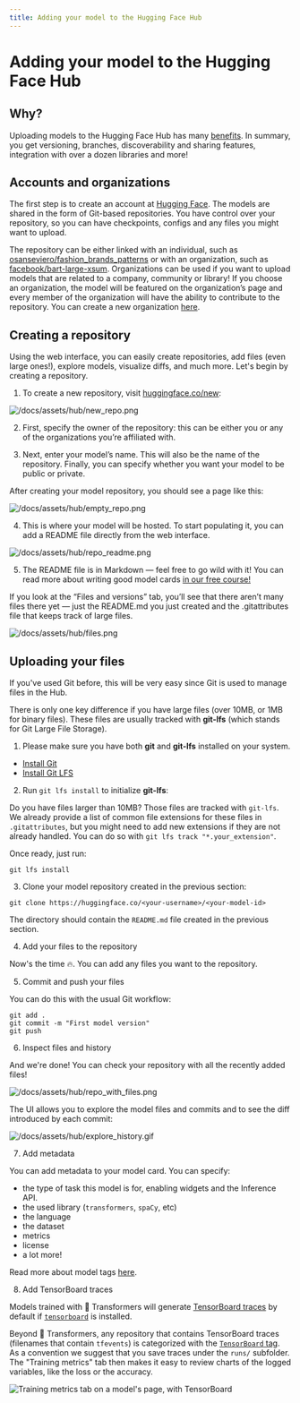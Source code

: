 ```yaml
---
title: Adding your model to the Hugging Face Hub
---
```


# Adding your model to the Hugging Face Hub

## Why?

Uploading models to the Hugging Face Hub has many [benefits](https://huggingface.co/docs/hub/main#whats-a-repository). In summary, you get versioning, branches, discoverability and sharing features, integration with over a dozen libraries and more!

## Accounts and organizations

The first step is to create an account at [Hugging Face](https://huggingface.co/login). The models are shared in the form of Git-based repositories. You have control over your repository, so you can have checkpoints, configs and any files you might want to upload.

The repository can be either linked with an individual, such as [osanseviero/fashion_brands_patterns](https://huggingface.co/osanseviero/fashion_brands_patterns) or with an organization, such as [facebook/bart-large-xsum](https://huggingface.co/facebook/bart-large-xsum). Organizations can be used if you want to upload models that are related to a company, community or library! If you choose an organization, the model will be featured on the organization’s page and every member of the organization will have the ability to contribute to the repository. You can create a new organization [here](https://huggingface.co/organizations/new).

## Creating a repository

Using the web interface, you can easily create repositories, add files (even large ones!), explore models, visualize diffs, and much more. Let's begin by creating a repository.

1. To create a new repository, visit [huggingface.co/new](http://huggingface.co/new):

![/docs/assets/hub/new_repo.png](/docs/assets/hub/new_repo.png)

2. First, specify the owner of the repository: this can be either you or any of the organizations you’re affiliated with. 

3. Next, enter your model’s name. This will also be the name of the repository. Finally, you can specify whether you want your model to be public or private.

After creating your model repository, you should see a page like this:

![/docs/assets/hub/empty_repo.png](/docs/assets/hub/empty_repo.png)

4. This is where your model will be hosted. To start populating it, you can add a README file directly from the web interface.

![/docs/assets/hub/repo_readme.png](/docs/assets/hub/repo_readme.png)

5. The README file is in Markdown — feel free to go wild with it! You can read more about writing good model cards [in our free course!](https://huggingface.co/course/chapter4/4?fw=pt)

If you look at the “Files and versions” tab, you’ll see that there aren’t many files there yet — just the README.md you just created and the .gitattributes file that keeps track of large files.


![/docs/assets/hub/files.png](/docs/assets/hub/files.png)


## Uploading your files

If you've used Git before, this will be very easy since Git is used to manage files in the Hub.

There is only one key difference if you have large files (over 10MB, or 1MB for binary files). These files are usually tracked with **git-lfs** (which stands for Git Large File Storage). 

1. Please make sure you have both **git** and **git-lfs** installed on your system.

* [Install Git](https://git-scm.com/book/en/v2/Getting-Started-Installing-Git)
* [Install Git LFS](https://git-lfs.github.com/)

2. Run `git lfs install` to initialize **git-lfs**:

Do you have files larger than 10MB? Those files are tracked with `git-lfs`. We already provide a list of common file extensions for these files in `.gitattributes`, but you might need to add new extensions if they are not already handled. You can do so with `git lfs track "*.your_extension"`.

Once ready, just run:

```
git lfs install
```

3. Clone your model repository created in the previous section:

```
git clone https://huggingface.co/<your-username>/<your-model-id>
```

The directory should contain the `README.md` file created in the previous section.


4. Add your files to the repository

Now's the time 🔥. You can add any files you want to the repository. 

5. Commit and push your files

You can do this with the usual Git workflow:

```
git add .
git commit -m "First model version"
git push
```

6. Inspect files and history

And we're done! You can check your repository with all the recently added files!

![/docs/assets/hub/repo_with_files.png](/docs/assets/hub/repo_with_files.png)

The UI allows you to explore the model files and commits and to see the diff introduced by each commit:

![/docs/assets/hub/explore_history.gif](/docs/assets/hub/explore_history.gif)

7. Add metadata

You can add metadata to your model card. You can specify:
* the type of task this model is for, enabling widgets and the Inference API.
* the used library (`transformers`, `spaCy`, etc)
* the language
* the dataset
* metrics
* license
* a lot more!

Read more about model tags [here](https://huggingface.co/docs/hub/model-repos#how-are-model-tags-determined).

8. Add TensorBoard traces

Models trained with 🤗 Transformers will generate [TensorBoard traces](https://huggingface.co/transformers/main_classes/callback.html?highlight=tensorboard#transformers.integrations.TensorBoardCallback) by default if [`tensorboard`](https://pypi.org/project/tensorboard/) is installed.

Beyond 🤗 Transformers, any repository that contains TensorBoard traces (filenames that contain `tfevents`) is categorized with the [`TensorBoard` tag](https://huggingface.co/models?filter=tensorboard). As a convention we suggest that you save traces under the `runs/` subfolder. The "Training metrics" tab then makes it easy to review charts of the logged variables, like the loss or the accuracy.

![Training metrics tab on a model's page, with TensorBoard](/docs/assets/hub/tensorboard.png)

